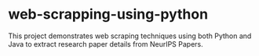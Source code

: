 # web-scrapping-using-python
This project demonstrates web scraping techniques using both Python and Java to extract research paper details from NeurIPS Papers.
